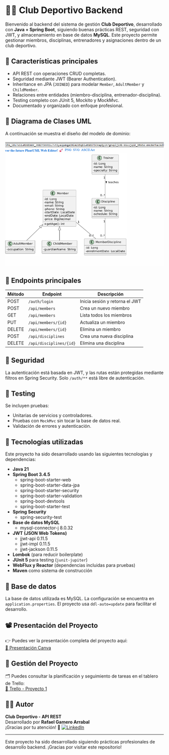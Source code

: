 
# 🏋️‍♂️ Club Deportivo Backend

Bienvenido al backend del sistema de gestión **Club Deportivo**, desarrollado con **Java + Spring Boot**, siguiendo buenas prácticas REST, seguridad con JWT, y almacenamiento en base de datos **MySQL**. Este proyecto permite gestionar miembros, disciplinas, entrenadores y asignaciones dentro de un club deportivo.

## 📌 Características principales

- API REST con operaciones CRUD completas.
- Seguridad mediante JWT (Bearer Authentication).
- Inheritance en JPA (`JOINED`) para modelar `Member`, `AdultMember` y `ChildMember`.
- Relaciones entre entidades (miembro-disciplina, entrenador-disciplina).
- Testing completo con JUnit 5, Mockito y MockMvc.
- Documentado y organizado con enfoque profesional.

## 🧠 Diagrama de Clases UML

A continuación se muestra el diseño del modelo de dominio:

![UML del proyecto](./Captura%20de%20pantalla%202025-05-06%20153645.png)


## 🚀 Endpoints principales

| Método | Endpoint                  | Descripción                         |
|--------|---------------------------|-------------------------------------|
| POST   | `/auth/login`             | Inicia sesión y retorna el JWT      |
| POST   | `/api/members`            | Crea un nuevo miembro               |
| GET    | `/api/members`            | Lista todos los miembros            |
| PUT    | `/api/members/{id}`       | Actualiza un miembro                |
| DELETE | `/api/members/{id}`       | Elimina un miembro                  |
| POST   | `/api/disciplines`        | Crea una nueva disciplina           |
| DELETE | `/api/disciplines/{id}`   | Elimina una disciplina              |

## 🔐 Seguridad

La autenticación está basada en JWT, y las rutas están protegidas mediante filtros en Spring Security. Solo `/auth/**` está libre de autenticación.

## 🧪 Testing

Se incluyen pruebas:
- Unitarias de servicios y controladores.
- Pruebas con `MockMvc` sin tocar la base de datos real.
- Validación de errores y autenticación.

## 🔧 Tecnologías utilizadas

Este proyecto ha sido desarrollado usando las siguientes tecnologías y dependencias:

- **Java 21**
- **Spring Boot 3.4.5**
  - spring-boot-starter-web
  - spring-boot-starter-data-jpa
  - spring-boot-starter-security
  - spring-boot-starter-validation
  - spring-boot-devtools
  - spring-boot-starter-test
- **Spring Security**
  - spring-security-test
- **Base de datos MySQL**
  - mysql-connector-j 8.0.32
- **JWT (JSON Web Tokens)**
  - jjwt-api 0.11.5
  - jjwt-impl 0.11.5
  - jjwt-jackson 0.11.5
- **Lombok** (para reducir boilerplate)
- **JUnit 5** para testing (`junit-jupiter`)
- **WebFlux y Reactor** (dependencias incluidas para pruebas)
- **Maven** como sistema de construcción


## 📂 Base de datos

La base de datos utilizada es MySQL. La configuración se encuentra en `application.properties`. El proyecto usa `ddl-auto=update` para facilitar el desarrollo.

## 📽️ Presentación del Proyecto

👉 Puedes ver la presentación completa del proyecto aquí:  
[🔗 Presentación Canva](https://www.canva.com/design/DAGnUIDaGv0/fo_mFe3JRsw4RMsfrwh7dw/edit?utm_content=DAGnUIDaGv0&utm_campaign=designshare&utm_medium=link2&utm_source=sharebutton)

## 📌 Gestión del Proyecto

🗂️ Puedes consultar la planificación y seguimiento de tareas en el tablero de Trello:  
[🔗 Trello - Proyecto 1](https://trello.com/b/pdc09ooc/proyecto-1)


## 👨‍💻 Autor
**Club Deportivo - API REST**  
Desarrollado por **Rafael Gamero Arrabal**  
¡Gracias por tu atención! 🙌
[![LinkedIn](https://img.shields.io/badge/LinkedIn-blue?logo=linkedin)](https://www.linkedin.com/in/rafael-gamero-arrabal-619200186/)

---

Este proyecto ha sido desarrollado siguiendo prácticas profesionales de desarrollo backend. ¡Gracias por visitar este repositorio!


